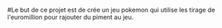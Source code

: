 #Le but de ce projet est de crée un jeu pokemon qui utilise les tirage de l'euromillion pour rajouter du piment au jeu.
